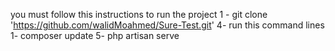 you must follow this instructions to run the project
    1 - git clone 'https://github.com/walidMoahmed/Sure-Test.git'
    4- run this command lines
        1- composer update
        5- php artisan serve
